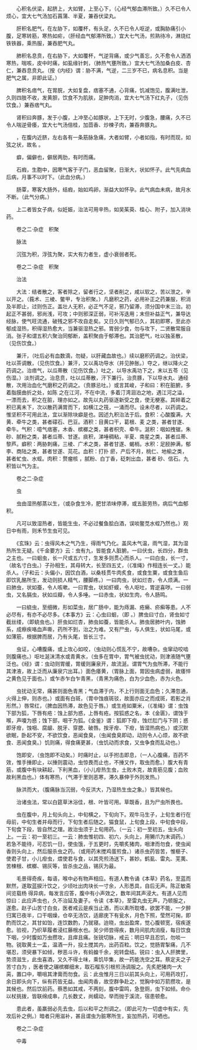 <!-- { "loadSidebar": true } -->
　　心积名伏梁，起脐上，大如臂，上至心下，（心经气郁血滞所致。）久不已令人烦心，宜大七气汤加石菖蒲、半夏，兼吞伏梁丸。

　　肝积名肥气，在左胁下，如覆杯，有头足，久不已令人呕逆，或胸胁痛引小腹，足寒转筋，寒热如疟，（肝经血气郁滞所致。）宜大七气汤，煎熟待冷，淋烧红铁铁器，乘热服，兼吞肥气丸。

　　肺积名息贲，在右胁下，大如覆杯，气逆背痛，或少气善忘，久不愈令人洒洒寒热，喘咳，皮中时痛，如虱缘针刺，（肺热气壅所致。）宜大七气汤加桑白皮、杏仁，兼吞息贲丸。（按《内经》谓：胁不满，气逆，二三岁不已，病名息积。当是肥气之属，非即此证。）

　　脾积名痞气，在胃脘，大如复盘，痞塞不通，心背痛，饥减饱见，腹满吐泄，久则四肢不收，发黄胆，饮食不为肌肤，足肿肉消，宜大七气汤下红丸子，（见伤饮食。）兼吞痞气丸。

　　肾积曰奔豚，发于小腹，上冲至心如豚状，上下无时，少腹急，腰痛，久不已令人喘逆骨痿，宜大七气汤倍桂，加茴香、炒楝子肉，兼吞奔豚丸。

　　，在腹内近脐，左右各有一条筋脉急痛，大者如臂，小者如指，有时而现，如弦之状，故名 。

　　癖，偏僻也，僻居两肋，有时而痛。

　　石瘕，生胞中，因寒气客于子门，恶血留聚，日渐大，状如怀子。此气先病血后病，月事不以时下。（此血分病。）

　　肠覃，寒客大肠外，结瘕，始如鸡卵，渐益大如怀孕。此气病血未病，故月水不断。（此气分病。）

　　上二者皆女子病，似妊娠，治法可用辛热，如吴茱萸、桂心、附子，加入消块药。

　　卷之二·杂症　积聚

　　脉法

　　沉弦为积，浮弦为聚，实大有力者生，虚小衰弱者死。

　　卷之二·杂症　积聚

　　治法

　　大法：结者散之，客者除之，留者行之，坚者削之，咸以软之，苦以泄之，辛以开之。（莪术、三棱、鳖甲，专治积聚。）凡磨积之药，必用补正之药兼服，积消及半即止，过则伤正。盖壮人无积，必正气不足，邪乃留滞，须分国中末三治。初起正不甚弱，邪尚浅，可攻；中则邪深正弱，可补泻迭用；末但补益正气，兼导达经脉，使气旺流通，破残之邪不攻自走矣。又日久则气郁已久，其初即寒，至此亦郁成湿热，积得湿热愈大，当兼驱湿热之邪。胃弱少食，勿与攻下，二贤散常服自消。张子和谓五积六聚治同郁断，盖积聚由于郁滞也。其治肥气，吐以独圣散，（见伤饮食。）

　　兼汗，（吐后必有血数滴，勿疑，以肝藏血故也。）续以磨积药调之。治伏梁，吐以茶调散，（见伤饮食。）兼汗，又以禹功导水（并见肿胀。）夺之，继以降火之药调之。治痞气，以瓜蒂散（见伤饮食。）吐之，以导水禹功下之，末以五苓（见伤湿。）淡剂调之。治息贲，吐以瓜蒂散，汗下兼行。治贲豚，下以导水丸、通经散，次用治血化气磨积之药调之。（贲豚忌吐。）或言其峻，子和曰：积在脏腑，多着脂膜曲折之处，如陈 之在江河，不在中流，多着汀湾洄泊之地，遇江河之溢，一漂而去，积之在脏，理亦如之。故先以丸药驱逐新受之食，使无梗塞。其碎着之积已离未下，次以散药满胃而下，如横江之筏，一涌而尽。设未尽者，以药调之。惟坚积不可用此法，宜以渐除块癖是也。因述九积治法于后。食积：心酸腹满，大黄、牵牛之类，甚者礞石、巴豆。酒积：目黄口干，葛根、麦 之类，甚者甘遂、牵牛。气积：噫气痞塞，木香、槟榔之类，甚者枳壳、牵牛。涎积：咽如拽锯，朱砂、腻粉之类，甚者瓜蒂、甘遂。痰积，涕唾稠粘，半夏、南星之类，甚者瓜蒂、黎芦。癖积：两胁刺痛，三棱、广术之类，甚者甘遂、蝎梢。水积：足胫肿满，郁李、商陆之类，甚者甘遂、芫花。血积：打扑 瘀，产后不月，桃仁、地榆之类，甚者虻虫、水蛭。肉积：赘瘤核 ，腻粉、白丁香，砭刺出血，甚者 砂、信石。九积皆以气为主。

　　卷之二·杂症

　　虫

　　虫由湿热郁蒸以生，（或杂食生冷，肥甘浓味停滞，或五脏劳热，病后气血郁积。

　　凡可以致湿热者，皆能生虫，不必过餐鱼脍白酒，误啖鳖苋水蛭乃然也。）观日中有雨，则禾节生虫可见。

　　《玄珠》云：虫得风木之气乃生，得雨气乃化。盖风木气温，雨气湿，其为湿热所生无疑。《千金要方》云：虫有九，皆能食人脏腑。一曰伏虫，长四分，群虫之主也。一曰蛔虫，长一尺或五六寸，生发多则贯心而杀人。一曰白虫，长一寸，（故名寸白虫。）子孙相生，其母转大，长至四五丈，（《准绳》作相连长一丈。）能杀人。（子和云：头偏小，因饮白酒，以桑枝贯牛肉炙食，或食生粟，或食生鱼后即饮乳酪所生，发动则损人精气，腰脚疼。）一曰肉虫，状如烂杏，令人烦满。一曰肺虫，状如蚕，令人咳嗽。一曰胃虫，状如虾蟆，令人呕吐，胃逆喜哕。一曰弱虫，又名膈虫，状如瓜瓣，令人多唾。一曰赤虫，状如生肉，令人肠鸣。

　　一曰蛲虫，至细微，形如菜虫，居广肠中，能为痔漏、疮癞、疥癣等患。人不必尽有，有亦不必尽多。《本事方》云：心虫曰蛔，（即 。）脾虫曰寸白，肾虫如寸截丝缕，（即蛲虫也。）肝虫如烂杏，肺虫如蚕，皆能杀人。肺虫居肺叶内，蚀肺系，成瘵疾咯血声嘶，药所不到，治之为难。又有尸虫，与人俱生，状如马尾，或如薄筋，根据脾而居，乃有头尾，皆长三寸。

　　虫证，心嘈腹痛，或上攻心如咬，（虫动则心慌乱不宁，故嘈杂。虫窜动咬啮则腹痛也。）呕吐涎沫清水或青黄水，（虫多在胃中，胃气被虫扰动，则津液随气壅泛也。《经》谓：虫动则胃缓，胃缓则廉泉开，故流涎。谓胃气为虫所滞，不能行其津液，故上泛而从廉泉穴出耳。）面色痿黄，（胃脉上面，胃因虫病虚弱，故痿悴之黄色见于面也。）或乍赤乍白乍青黑，（青黑为痛色，白为少血色，赤为火色。

　　虫扰动无常，痛甚则面色青黑；气血滞于内，不上行则面无血色；久滞忽通，火得上伸，则赤也。）或面有白斑，（胃中蚀痕斑驳，故面亦应之而成斑，若影之肖形然。）唇常红，（脾血因热滞，故色见于唇。）或生疮如粟米，（《准绳》谓：虫蚀下部为狐，下唇有疮：蚀上部为惑，上唇有疮。按狐惑之名，本《金匮》，谓蚀于喉，声嗄为惑；蚀下部，咽干为狐。《金鉴》谓：狐即下疳，蚀烂肛门与下阴；惑即牙疳，蚀咽、腐龈、脱牙、穿腮、破唇。按牙疳、下疳，皆湿热病也。）或沉默欲眠，卧起不安，不欲饮食，恶闻食臭，（虫闻食臭即动，动则令人心烦，故不欲食、恶闻食臭。）饥则痛，得食痛更甚，（虫饥动而求食，又虫争食而乱动也。）

　　饱即安，（虫饱即不动矣。）时痛时止，以手拊击即息，（一人心腹痛，百药不效，惟手捶即止，以捶则震动，虫惊畏而止也，不捶又作，取虫而愈。）腹大有青筋，或腹中有块耕起，下利黑血，（小儿疳热生虫，土败木克，故青筋见腹；血败故利黑血也。）体有寒热，（气滞于里则恶寒，滞久暴伸于外则发热。）

　　脉洪而大，（腹痛脉当沉弱，今反洪大，乃湿热生虫之象。）皆其候也。

　　治诸虫法，常以白筵草沐浴佳，根、叶皆可用。草既香，且为尸虫所畏也。

　　虫在腹中，月上旬头向上，中旬横之，下旬向下。观牛马生子，上旬生者行在母前，中旬生者并母而行，下旬生者后随之。猫食鼠，上旬食上段，中旬食中段，下旬食下段，皆自然之理。故治虫须于上旬用药。（一云：初一至初五，虫头向上。一云：初一至初三。一云：肺虫惟初四、初六，头向上，用獭爪为末调药。）若急不能待，可忍饥一日，使虫饿，于五更时，先嚼炙猪肉，咽津而勿食，使虫闻香则头向上，然后服杀虫之药。（或用药末搅鸡蛋煎食。）诸杀虫药皆苦，惟榧子、使君子甘，小儿疳虫，煨使君与食，以其壳煎汤送下，甚妙。鹤虱、雷丸、芜荑、苦楝根、槟榔、锡灰等，皆杀虫之品，锡灰为最。

　　毛景得奇疾，每语，喉中必有物声相应。有道人教令诵《本草》药名，至蓝而默然，遂取蓝捩汁饮之，少顷吐出肉块长一寸余，人形悉具，自后无声。陈正敏斋间览载杨 得异病，每发言应答，腹中有小声效之，数年间其声浸大。有道人见而惊曰：此应声虫也，久不治延及妻子。令读《本草》，至雷丸虫无声，乃顿服之，遂愈。赵子山苦寸白虫，医者戒云是疾当止酒，而以素所耽嗜，欲罢不能，一夕醉归寓已夜半，口干咽燥，仓卒无汤饮，适廊庑下有瓮水，月色下照，莹然可掬，即酌而饮之，其甘如饴，连饮数酌，乃就寝。迨晓，虫出盈席，觉心腹顿宽，宿疾遂愈。验视，乃织草履者浸红藤根水也。吴少师尝得疾，数月间肌肉消瘦，每日饮食下咽，少时腹如万虫攒攻，且痒且痛。张锐切脉，戒云：明日早且忍饥，勿啖一物。锐取黄土一盂，温酒一升，投土搅其内，出药百粒。饮之，觉肠胃掣痛，几不堪忍，须臾暴下如倾，秽恶斗许，有蚂蝗千余，宛转盘结。锐曰：虫入人肝脾里，势须滋生，此虫喜酒，又久不得土味，乘饥毕集，故一药能洗空之耳。蔡定夫之子苦寸白为 ，医者使之碾槟榔细末，取石榴东引根煎汤调服之。先炙肥猪肉一大脔，置口中，嚼咀其津膏而勿食。云：此虫惟月三日以前其头向上，可用药攻打，余日即头向下，纵有药皆无益。虫闻肉香，故空群争赴之，觉胸中如万箭攒攻，是其候也。然后饮前药。蔡悉如其戒，不两刻，腹中雷鸣，急登厕，虫下如倾。命仆以杖挑拨，皆联绵成串，几长数丈，尚蠕动，举而抛于溪流，宿患顿愈。

　　患此者，虽羸弱必先去虫，后以和平之剂调之。（即此可为一切虚中有实，先攻后补之例。）暗者只用滋补，甚且谓虫为脏寒所生，妄加热药，可哂也。

　　卷之二·杂症

　　中毒

